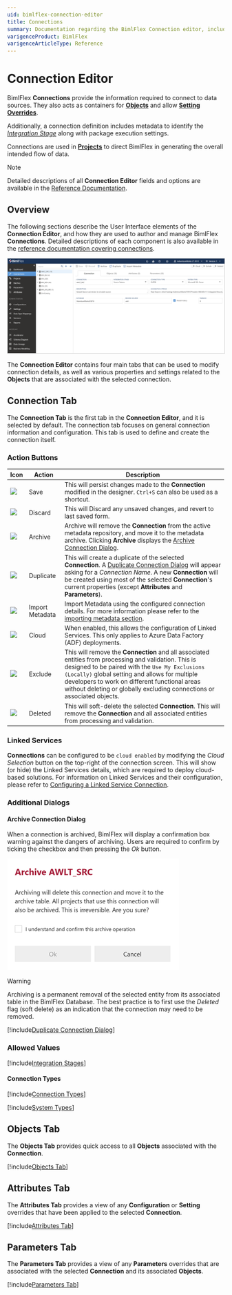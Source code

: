 ```yaml
---
uid: bimlflex-connection-editor
title: Connections
summary: Documentation regarding the BimlFlex Connection editor, including editor fields, action buttons, field descriptions, setting options, and overrides.
varigenceProduct: BimlFlex
varigenceArticleType: Reference
---
```

# Connection Editor

BimlFlex **Connections** provide the information required to connect to data sources. They also acts as containers for [**Objects**](xref:bimlflex-object-editor) and allow [**Setting Overrides**](xref:bimlflex-settings#setting-overrides).

Additionally, a connection definition includes metadata to identify the [*Integration Stage*](#integration-stages) along with package execution settings.

Connections are used in [**Projects**](xref:bimlflex-project-editor) to direct BimlFlex in generating the overall intended flow of data.

> [!NOTE]
> Detailed descriptions of all **Connection Editor** fields and options are available in the [Reference Documentation](xref:bimlflex-app-reference-documentation-Connections).

## Overview

The following sections describe the User Interface elements of the **Connection Editor**, and how they are used to author and manage BimlFlex **Connections**. Detailed descriptions of each component is also available in the [reference documentation covering connections](xref:bimlflex-app-reference-documentation-Connections).

<img
    src="images/bimlflex-app-editor-connections.png"
    class="border-image"
    style="border: 1px solid #CCC;"
    title="Connections Editor"
/>

The **Connection Editor** contains four main tabs that can be used to modify connection details, as well as various properties and settings related to the **Objects** that are associated with the selected connection.

## Connection Tab

The **Connection Tab** is the first tab in the **Connection Editor**, and it is selected by default. The connection tab focuses on general connection information and configuration. This tab is used to define and create the connection itself.

### Action Buttons

| Icon | Action | Description |
|--- |--- |--- |
| <div class="icon-col m-5"><img src="images/svg-icons/save.svg"/></div> | Save | This will persist changes made to the **Connection** modified in the designer. `Ctrl+S` can also be used as a shortcut.|
| <div class="icon-col m-5"><img src="images/svg-icons/discard.svg" /></div> | Discard | This will Discard any unsaved changes, and revert to last saved form.|
|<div class="icon-col m-5"><img src="images/svg-icons/archive-delete.svg" /></div> | Archive | Archive will remove the **Connection** from the active metadata repository, and move it to the metadata archive. Clicking **Archive** displays the [Archive Connection Dialog](#archive-connection-dialog).|
| <div class="icon-col m-5"><img src="images/svg-icons/duplicate-objects.svg" /></div> | Duplicate | This will create a duplicate of the selected **Connection**.  A [Duplicate Connection Dialog](#duplicate-connection-dialog) will appear asking for a *Connection Name*. A new **Connection** will be created using most of the selected **Connection**'s current properties (except **Attributes** and **Parameters**).|
| <div class="icon-col m-5"><img src="images/svg-icons/import-metadata.svg"/></div> | Import Metadata | Import Metadata using the configured connection details. For more information please refer to the [importing metadata section](../concepts/importing-metadata.md). |
| <img src="images/bimlflex-app-action-switch.png" /> | Cloud | When enabled, this allows the configuration of Linked Services. This only applies to Azure Data Factory (ADF) deployments.|
| <img src="images/bimlflex-app-action-switch.png" /> | Exclude | This will remove the **Connection** and all associated entities from processing and validation. This is designed to be paired with the `Use My Exclusions (Locally)` global setting and allows for multiple developers to work on different functional areas without deleting or globally excluding connections or associated objects. |
| <img src="images/bimlflex-app-action-switch.png" /> | Deleted | This will soft-delete the selected **Connection**.  This will remove the **Connection** and all associated entities from processing and validation.|

### Linked Services

**Connections** can be configured to be `cloud enabled` by modifying the *Cloud Selection* button on the top-right of the connection screen. This will show (or hide) the Linked Services details, which are required to deploy cloud-based solutions. For information on Linked Services and their configuration, please refer to [Configuring a Linked Service Connection](xref:create-linked-service-connection).

### Additional Dialogs

#### Archive Connection Dialog

When a connection is archived, BimlFlex will display a confirmation box warning against the dangers of archiving. Users are required to confirm by ticking the checkbox and then pressing the *Ok* button.

![Archive Connection Dialog -mtb-20-image](images/bimlflex-app-dialog-archive-connection-single.png "Archive Connection Dialog")

>[!WARNING]
> Archiving is a permanent removal of the selected entity from its associated table in the BimlFlex Database. The best practice is to first use the *Deleted* flag (soft delete) as an indication that the connection may need to be removed.

[!include[Duplicate Connection Dialog](_dialog-duplicate-connection.md)]

### Allowed Values

[!include[Integration Stages](_enum-integration-stage.md)]

#### Connection Types

[!include[Connection Types](../reference-documentation/static-data/_enum-connection-type.md)]

[!include[System Types](_enum-system-type.md)]

## Objects Tab

The **Objects Tab** provides quick access to all **Objects** associated with the **Connection**.

[!include[Objects Tab](_tab-objects.md)]

## Attributes Tab

The **Attributes Tab** provides a view of any **Configuration** or **Setting** overrides that have been applied to the selected **Connection**.  

[!include[Attributes Tab](_tab-attributes.md)]

## Parameters Tab

The **Parameters Tab** provides a view of any **Parameters** overrides that are associated with the selected **Connection** and its associated **Objects**.  

[!include[Parameters Tab](_tab-parameters.md)]
